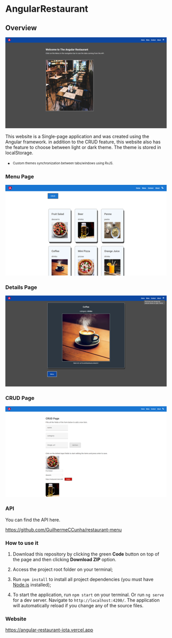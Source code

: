# AngularRestaurant

## Overview

 <img src="src/assets/home-page.png"/>

This website is a Single-page application and was created using the Angular framework. in addition to the CRUD feature, this website also has the feature to choose between light or dark theme. The theme is stored in localStorage.
 - <sup><sub> Custom themes synchronization between tabs/windows using RxJS. </sub></sup>


### Menu Page

 <img src="src/assets/menu-page.png"/>

### Details Page

<img src="src/assets/details-page.png"/>

### CRUD Page

<img src="src/assets/crud-page.png"/>

### API

You can find the API here.

https://github.com/GuilhermeCCunha/restaurant-menu


###  How to use it

1. Download this repository by clicking the green **Code** button on top of the page and then clicking **Download ZIP** option.

2. Access the project root folder on your terminal;

3. Run `npm install` to install all project dependencies (you must have [Node.js](https://nodejs.org/en/download/) installed);

4. To start the application, run `npm start` on your terminal. Or run `ng serve` for a dev server. Navigate to `http://localhost:4200/`. The application will automatically reload if you change any of the source files.

### Website

https://angular-restaurant-iota.vercel.app


